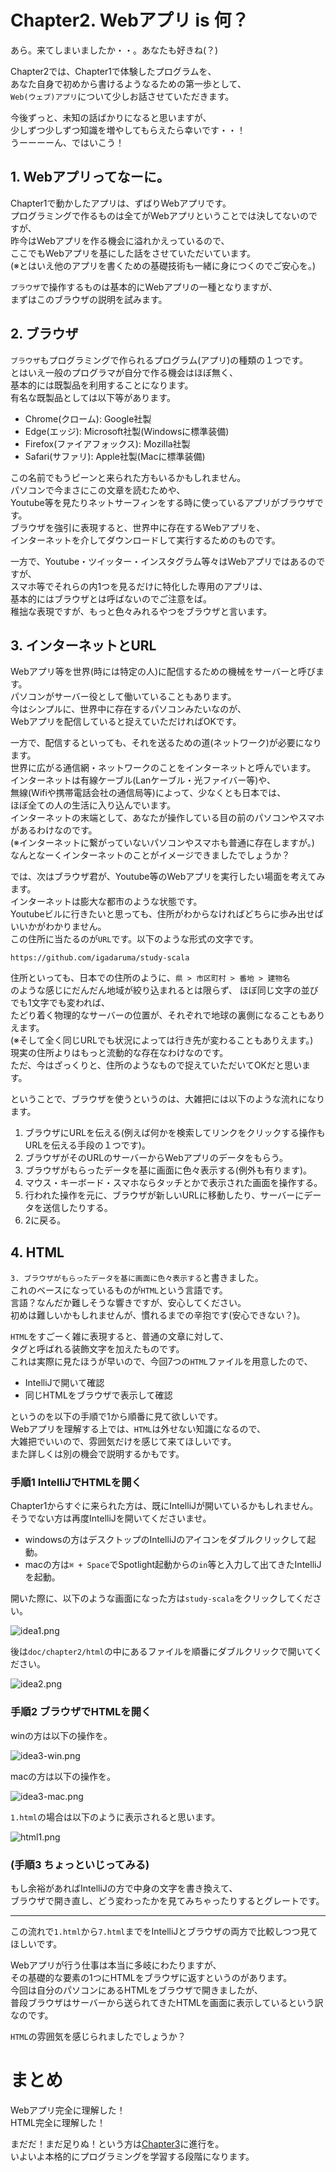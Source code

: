 # Chapter2. Webアプリ is 何？

あら。来てしまいましたか・・。あなたも好きね(？)

Chapter2では、Chapter1で体験したプログラムを、  
あなた自身で初めから書けるようなるための第一歩として、  
`Web(ウェブ)アプリ`について少しお話させていただきます。  

今後ずっと、未知の話ばかりになると思いますが、  
少しずつ少しずつ知識を増やしてもらえたら幸いです・・！  
うーーーーん、ではいこう！

## 1. Webアプリってなーに。

Chapter1で動かしたアプリは、ずばりWebアプリです。  
プログラミングで作るものは全てがWebアプリということでは決してないのですが、  
昨今はWebアプリを作る機会に溢れかえっているので、  
ここでもWebアプリを基にした話をさせていただいています。  
(※とはいえ他のアプリを書くための基礎技術も一緒に身につくのでご安心を。)

`ブラウザ`で操作するものは基本的にWebアプリの一種となりますが、  
まずはこのブラウザの説明を試みます。

## 2. ブラウザ

`ブラウザ`もプログラミングで作られるプログラム(アプリ)の種類の１つです。  
とはいえ一般のプログラマが自分で作る機会はほぼ無く、  
基本的には既製品を利用することになります。  
有名な既製品としては以下等があります。

* Chrome(クローム): Google社製
* Edge(エッジ): Microsoft社製(Windowsに標準装備)
* Firefox(ファイアフォックス): Mozilla社製
* Safari(サファリ): Apple社製(Macに標準装備)

この名前でもうピーンと来られた方もいるかもしれません。  
パソコンで今まさにこの文章を読むためや、  
Youtube等を見たりネットサーフィンをする時に使っているアプリがブラウザです。  
ブラウザを強引に表現すると、世界中に存在するWebアプリを、  
インターネットを介してダウンロードして実行するためのものです。  

一方で、Youtube・ツイッター・インスタグラム等々はWebアプリではあるのですが、  
スマホ等でそれらの内1つを見るだけに特化した専用のアプリは、  
基本的にはブラウザとは呼ばないのでご注意をば。  
稚拙な表現ですが、もっと色々みれるやつをブラウザと言います。

## 3. インターネットとURL

Webアプリ等を世界(時には特定の人)に配信するための機械をサーバーと呼びます。  
パソコンがサーバー役として働いていることもあります。  
今はシンプルに、世界中に存在するパソコンみたいなのが、  
Webアプリを配信していると捉えていただければOKです。

一方で、配信するといっても、それを送るための道(ネットワーク)が必要になります。  
世界に広がる通信網・ネットワークのことをインターネットと呼んでいます。  
インターネットは有線ケーブル(Lanケーブル・光ファイバー等)や、  
無線(Wifiや携帯電話会社の通信局等)によって、少なくとも日本では、  
ほぼ全ての人の生活に入り込んでいます。  
インターネットの末端として、あなたが操作している目の前のパソコンやスマホがあるわけなのです。  
(※インターネットに繋がっていないパソコンやスマホも普通に存在しますが。)
なんとなーくインターネットのことがイメージできましたでしょうか？  

では、次はブラウザ君が、Youtube等のWebアプリを実行したい場面を考えてみます。  
インターネットは膨大な都市のような状態です。  
Youtubeビルに行きたいと思っても、住所がわからなければどちらに歩み出せばいいかがわかりません。  
この住所に当たるのが`URL`です。以下のような形式の文字です。

```
https://github.com/igadaruma/study-scala
```

住所といっても、日本での住所のように、`県 > 市区町村 > 番地 > 建物名`  
のような感じにだんだん地域が絞り込まれるとは限らず、
ほぼ同じ文字の並びでも1文字でも変われば、  
たどり着く物理的なサーバーの位置が、それぞれで地球の裏側になることもありえます。  
(※そして全く同じURLでも状況によっては行き先が変わることもありえます。)  
現実の住所よりはもっと流動的な存在なわけなのです。  
ただ、今はざっくりと、住所のようなもので捉えていただいてOKだと思います。

ということで、ブラウザを使うというのは、大雑把には以下のような流れになります。

1. ブラウザにURLを伝える(例えば何かを検索してリンクをクリックする操作もURLを伝える手段の１つです)。
2. ブラウザがそのURLのサーバーからWebアプリのデータをもらう。
3. ブラウザがもらったデータを基に画面に色々表示する(例外も有ります)。
4. マウス・キーボード・スマホならタッチとかで表示された画面を操作する。
5. 行われた操作を元に、ブラウザが新しいURLに移動したり、サーバーにデータを送信したりする。
6. 2に戻る。

## 4. HTML

`3. ブラウザがもらったデータを基に画面に色々表示する`と書きました。  
これのベースになっているものが`HTML`という言語です。  
言語？なんだか難しそうな響きですが、安心してください。  
初めは難しいかもしれませんが、慣れるまでの辛抱です(安心できない？)。

`HTML`をすごーく雑に表現すると、普通の文章に対して、  
タグと呼ばれる装飾文字を加えたものです。  
これは実際に見たほうが早いので、今回7つの`HTML`ファイルを用意したので、  

* IntelliJで開いて確認
* 同じHTMLをブラウザで表示して確認

というのを以下の手順で1から順番に見て欲しいです。    
Webアプリを理解する上では、`HTML`は外せない知識になるので、  
大雑把でいいので、雰囲気だけを感じて来てほしいです。  
また詳しくは別の機会で説明するかもです。

### 手順1 IntelliJでHTMLを開く

Chapter1からすぐに来られた方は、既にIntelliJが開いているかもしれません。  
そうでない方は再度IntelliJを開いてくださいませ。  

* windowsの方はデスクトップのIntelliJのアイコンをダブルクリックして起動。
* macの方は`⌘ + Space`でSpotlight起動からの`in`等と入力して出てきたIntelliJを起動。

開いた際に、以下のような画面になった方は`study-scala`をクリックしてください。

![idea1.png](image/idea1.png)

後は`doc/chapter2/html`の中にあるファイルを順番にダブルクリックで開いてください。

![idea2.png](image/idea2.png)

### 手順2 ブラウザでHTMLを開く

winの方は以下の操作を。

![idea3-win.png](image/idea3-win.png)

macの方は以下の操作を。

![idea3-mac.png](image/idea3-mac.png)

`1.html`の場合は以下のように表示されると思います。

![html1.png](image/html1.png)

### (手順3 ちょっといじってみる) 

もし余裕があればIntelliJの方で中身の文字を書き換えて、  
ブラウザで開き直し、どう変わったかを見てみちゃったりするとグレートです。

---

この流れで`1.html`から`7.html`までをIntelliJとブラウザの両方で比較しつつ見てほしいです。

Webアプリが行う仕事は本当に多岐にわたりますが、  
その基礎的な要素の1つにHTMLをブラウザに返すというのがあります。  
今回は自分のパソコンにあるHTMLをブラウザで開きましたが、  
普段ブラウザはサーバーから送られてきたHTMLを画面に表示しているという訳なのです。

`HTML`の雰囲気を感じられましたでしょうか？

# まとめ

Webアプリ完全に理解した！  
HTML完全に理解した！

まだだ！まだ足りぬ！という方は[Chapter3](../chapter3/chapter3.md)に進行を。  
いよいよ本格的にプログラミングを学習する段階になります。
